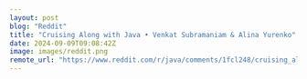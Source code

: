 ```yaml
---
layout: post
blog: "Reddit"
title: "Cruising Along with Java • Venkat Subramaniam & Alina Yurenko"
date: 2024-09-09T09:08:42Z
image: images/reddit.png
remote_url: "https://www.reddit.com/r/java/comments/1fcl248/cruising_along_with_java_venkat_subramaniam_alina/"
---
```

